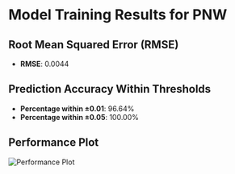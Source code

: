 # Model Training Results for PNW

## Root Mean Squared Error (RMSE)
- **RMSE**: 0.0044

## Prediction Accuracy Within Thresholds
- **Percentage within ±0.01**: 96.64%
- **Percentage within ±0.05**: 100.00%

## Performance Plot
![Performance Plot](../imgs/PNW.png)
